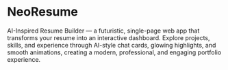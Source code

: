 # NeoResume
AI-Inspired Resume Builder — a futuristic, single-page web app that transforms your resume into an interactive dashboard. Explore projects, skills, and experience through AI-style chat cards, glowing highlights, and smooth animations, creating a modern, professional, and engaging portfolio experience.
